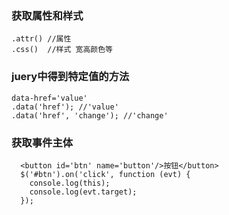 

### 获取属性和样式

```
.attr() //属性
.css()  //样式 宽高颜色等
```


### juery中得到特定值的方法

```
data-href='value'
.data('href'); //'value'
.data('href', 'change'); //'change'
```

### 获取事件主体

```
  <button id='btn' name='button'/>按钮</button>  
  $('#btn').on('click', function (evt) {
    console.log(this);
    console.log(evt.target);    
  });
```